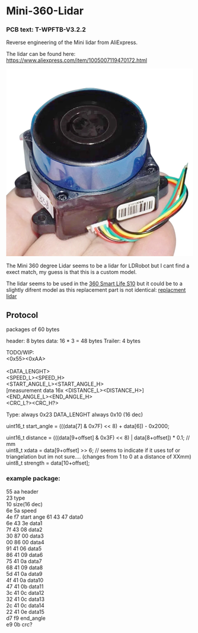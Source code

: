 # Mini-360-Lidar 
### PCB text: T-WPFTB-V3.2.2

Reverse engineering of the Mini lidar from AliExpress.

The lidar can be found here: https://www.aliexpress.com/item/1005007119470172.html

![LiDAR](doc/LiDAR.jpg)

The Mini 360 degree Lidar seems to be a lidar for LDRobot but I cant find a exect match, my guess is that this is a custom model.

The lidar seems to be used in the [360 Smart Life S10](https://smart.360.com/robot/s10.html) but it could be to a slightly difrent model as this replacement part is not identical: [replacment lidar](https://www.ep-mediastore-ab.de/360-s10-mini-lds-lidar-sensor-ld06-p-62332.html)

## Protocol
packages of 60 bytes



header: 8 bytes
data: 16 * 3 = 48 bytes
Trailer: 4 bytes

TODO/WIP:  
<0x55><0xAA>  
<TYPE>  
<DATA_LENGHT>  
<SPEED_L><SPEED_H>  
<START_ANGLE_L><START_ANGLE_H>  
[measurement data 16x  <DISTANCE_L><DISTANCE_H><INTENSITY>]  
<END_ANGLE_L><END_ANGLE_H>  
<CRC_L?><CRC_H?>  

Type: always 0x23
DATA_LENGHT always 0x10 (16 dec)  

uint16_t start_angle = (((data[7] & 0x7F) << 8) + data[6]) - 0x2000;  

uint16_t distance = (((data[9+offset] & 0x3F) << 8) | data[8+offset]) * 0.1; // mm  
uint8_t xdata = data[9+offset] >> 6; // seems to indicate if it uses tof or triangelation but im not sure.... (changes from 1 to 0 at a distance of XXmm)  
uint8_t strength = data[10+offset];  

### example package:  
55 aa header  
23  type  
10 size(16 dec)  
6e 5a speed  
4e f7 start ange
61 43 47 data0  
6e 43 3e data1  
7f 43 08 data2  
30 87 00 data3  
00 86 00 data4  
91 41 06 data5  
86 41 09 data6  
75 41 0a data7  
68 41 09 data8  
5d 41 0a data9  
4f 41 0a data10  
47 41 0b data11  
3c 41 0c data12  
32 41 0c data13  
2c 41 0c data14  
22 41 0e data15  
d7 f9 end_angle  
e9 0b crc?  